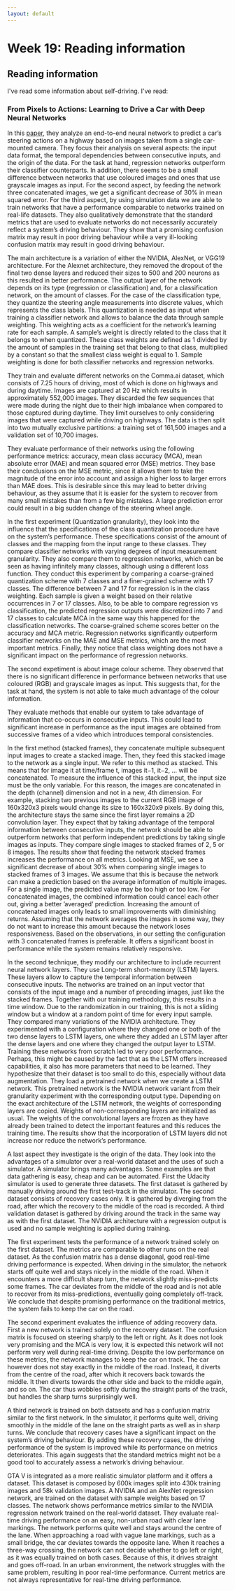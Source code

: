 ```yaml
---
layout: default
---
```

# Week 19: Reading information

## Reading information

I've read some information about self-driving. I've read: 

### From Pixels to Actions: Learning to Drive a Car with Deep Neural Networks

In this [paper](http://homes.esat.kuleuven.be/~jheylen/FromPixelsToActions/FromPixelsToActionsPaper_Wacv18.pdf), they analyze an end-to-end neural network to predict a car’s steering actions on a highway based on images taken from a single car-mounted camera. They focus their analysis on several aspects: the input data format, the temporal dependencies between consecutive inputs, and the origin of the data. For the task at hand, regression networks outperform their classifier counterparts. In addition, there seems to be a small difference between networks that use coloured images and ones that use grayscale images as input. For the second aspect, by feeding the network three concatenated images, we get a significant decrease of 30% in mean squared error. For the third aspect, by using simulation data we are able to train networks that have a performance comparable to networks trained on real-life datasets. They also qualitatively demonstrate that the standard metrics that are used to evaluate networks do not necessarily accurately reflect a system’s driving behaviour. They show that a promising confusion matrix may result in poor driving behaviour while a very ill-looking confusion matrix may result in good driving behaviour.

The main architecture is a variation of either the NVIDIA, AlexNet, or VGG19 architecture. For the Alexnet architecture, they removed the dropout of the final two dense layers and reduced their sizes to 500 and 200 neurons as this resulted in better performance. The output layer of the network depends on its type (regression or classification) and, for a classification network, on the amount of classes. For the case of the classification type, they quantize the steering angle measurements into discrete values, which represents the class labels. This quantization is needed as input when training a classifier network and allows to balance the data through sample weighting. This weighting acts as a coefficient for the network’s learning rate for each sample. A sample’s weight is directly related to the class that it belongs to when quantized. These class weights are defined as 1 divided by the amount of samples in the training set that belong to that class, multiplied by a constant so that the smallest class weight is equal to 1. Sample weighting is done for both classifier networks and regression networks.

They train and evaluate different networks on the Comma.ai dataset, which consists of 7.25 hours of driving, most of which is done on highways and during daytime. Images are captured at 20 Hz which results in approximately 552,000 images. They discarded the few sequences that were made during the night due to their high imbalance when compared to those captured during daytime. They limit ourselves to only considering images that were captured while driving on highways. The data is then split into two mutually exclusive partitions: a training set of 161,500 images and a validation set of 10,700 images.

They evaluate performance of their networks using the following performance metrics: accuracy, mean class accuracy (MCA), mean absolute error (MAE) and mean squared error (MSE) metrics. They base their conclusions on the MSE metric, since it allows them to take the magnitude of the error into account and assign a higher loss to larger errors than MAE does. This is desirable since this may lead to better driving behaviour, as they assume that it is easier for the system to recover from many small mistakes than from a few big mistakes. A large prediction error could result in a big sudden change of the steering wheel angle.

In the first experiment (Quantization granularity), they look into the influence that the specifications of the class quantization procedure have on the system’s performance. These specifications consist of the amount of classes and the mapping from the input range to these classes. They compare classifier networks with varying degrees of input measurement granularity. They also compare them to regression networks, which can be seen as having infinitely many classes, although using a different loss function. They conduct this experiment by comparing a coarse-grained quantization scheme with 7 classes and a finer-grained scheme with 17 classes. The difference between 7 and 17 for regression is in the class weighting. Each sample is given a weight based on their relative occurrences in 7 or 17 classes. Also, to be able to compare regression vs classification, the predicted regression outputs were discretized into 7 and 17 classes to calculate MCA in the same way this happened for the classification networks. The coarse-grained scheme scores better on the accuracy and MCA metric. Regression networks significantly outperform classifier networks on the MAE and MSE metrics, which are the most important metrics. Finally, they notice that class weighting does not have a significant impact on the performance of regression networks.

The second expetiment is about image colour scheme. They observed that there is no significant difference in performance between networks that use coloured (RGB) and grayscale images as input. This suggests that, for the task at hand, the system is not able to take much advantage of the colour information.

They evaluate methods that enable our system to take advantage of information that co-occurs in consecutive inputs. This could lead to significant increase in performance as the input images are obtained from successive frames of a video which introduces temporal consistencies.

In the first method (stacked frames), they concatenate multiple subsequent input images to create a stacked image. Then, they feed this stacked image to the network as a single input. We refer to this method as stacked. This means that for image it at time/frame t, images it−1, it−2, ... will be concatenated. To measure the influence of this stacked input, the input size must be the only variable. For this reason, the images are concatenated in the depth (channel) dimension and not in a new, 4th dimension. For example, stacking two previous images to the current RGB image of 160x320x3 pixels would change its size to 160x320x9 pixels. By doing this, the architecture stays the same since the first layer remains a 2D convolution layer. They expect that by taking advantage of the temporal information between consecutive inputs, the network should be able to outperform networks that perform independent predictions by taking single images as inputs. They compare single images to stacked frames of 2, 5 or 8 images. The results show that feeding the network stacked frames increases the performance on all metrics. Looking at MSE, we see a significant decrease of about 30% when comparing single images to stacked frames of 3 images. We assume that this is because the network can make a prediction based on the average information of multiple images. For a single image, the predicted value may be too high or too low. For concatenated images, the combined information could cancel each other out, giving a better ’averaged’ prediction. Increasing the amount of concatenated images only leads to small improvements with diminishing returns. Assuming that the network averages the images in some way, they do not want to increase this amount because the network loses responsiveness. Based on the observations, in our setting the configuration with 3 concatenated frames is preferable. It offers a significant boost in performance while the system remains relatively responsive.

In the second technique, they modify our architecture to include recurrent neural network layers. They use Long-term short-memory (LSTM) layers. These layers allow to capture the temporal information between consecutive inputs. The networks are trained on an input vector that consists of the input image and a number of preceding images, just like the stacked frames. Together with our training methodology, this results in a time window. Due to the randomization in our training, this is not a sliding window but a window at a random point of time for every input sample. They compared many variations of the NVIDIA architecture. They experimented with a configuration where they changed one or both of the two dense layers to LSTM layers, one where they added an LSTM layer after the dense layers and one where they changed the output layer to LSTM. Training these networks from scratch led to very poor performance. Perhaps, this might be caused by the fact that as the LSTM offers increased capabilities, it also has more parameters that need to be learned. They hypothesize that their dataset is too small to do this, especially without data augmentation. They load a pretrained network when we create a LSTM network. This pretrained network is the NVIDIA network variant from their granularity experiment with the corresponding output type. Depending on the exact architecture of the LSTM network, the weights of corresponding layers are copied. Weights of non-corresponding layers are initialized as usual. The weights of the convolutional layers are frozen as they have already been trained to detect the important features and this reduces the training time. The results show that the incorporation of LSTM layers did not increase nor reduce the network’s performance.

A last aspect they investigate is the origin of the data. They look into the advantages of a simulator over a real-world dataset and the uses of such a simulator. A simulator brings many advantages. Some examples are that data gathering is easy, cheap and can be automated. First the Udacity simulator is used to generate three datasets. The first dataset is gathered by manually driving around the first test-track in the simulator. The second dataset consists of recovery cases only. It is gathered by diverging from the road, after which the recovery to the middle of the road is recorded. A third validation dataset is gathered by driving around the track in the same way as with the first dataset. The NVIDIA architecture with a regression output is used and no sample weighting is applied during training.

The first experiment tests the performance of a network trained solely on the first dataset. The metrics are comparable to other runs on the real dataset. As the confusion matrix has a dense diagonal, good real-time driving performance is expected. When driving in the simulator, the network starts off quite well and stays nicely in the middle of the road. When it encounters a more difficult sharp turn, the network slightly miss-predicts some frames. The car deviates from the middle of the road and is not able to recover from its miss-predictions, eventually going completely off-track. We conclude that despite promising performance on the traditional metrics, the system fails to keep the car on the road.

The second experiment evaluates the influence of adding recovery data. First a new network is trained solely on the recovery dataset. The confusion matrix is focused on steering sharply to the left or right. As it does not look very promising and the MCA is very low, it is expected this network will not perform very well during real-time driving. Despite the low performance on these metrics, the network manages to keep the car on track. The car however does not stay exactly in the middle of the road. Instead, it diverts from the centre of the road, after which it recovers back towards the middle. It then diverts towards the other side and back to the middle again, and so on. The car thus wobbles softly during the straight parts of the track, but handles the sharp turns surprisingly well.

A third network is trained on both datasets and has a confusion matrix similar to the first network. In the simulator, it performs quite well, driving smoothly in the middle of the lane on the straight parts as well as in sharp turns. We conclude that recovery cases have a significant impact on the system’s driving behaviour. By adding these recovery cases, the driving performance of the system is improved while its performance on metrics deteriorates. This again suggests that the standard metrics might not be a good tool to accurately assess a network’s driving behaviour.

GTA V is integrated as a more realistic simulator platform and it offers a dataset. This dataset is composed by 600k images split into 430k training images and 58k validation images. A NVIDIA and an AlexNet regression network, are trained on the dataset with sample weights based on 17 classes. The network shows performance metrics similar to the NVIDIA regression network trained on the real-world dataset. They evaluate real-time driving performance on an easy, non-urban road with clear lane markings. The network performs quite well and stays around the centre of the lane. When approaching a road with vague lane markings, such as a small bridge, the car deviates towards the opposite lane. When it reaches a three-way crossing, the network can not decide whether to go left or right, as it was equally trained on both cases. Because of this, it drives straight and goes off-road. In an urban environment, the network struggles with the same problem, resulting in poor real-time performance. Current metrics are not always representative for real-time driving performance.

